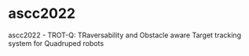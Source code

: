 # ascc2022
ascc2022 - TROT-Q: TRaversability and Obstacle aware Target tracking system for Quadruped robots
